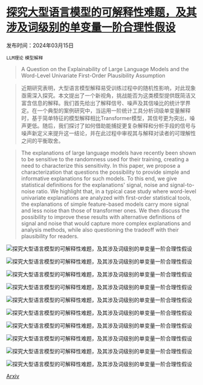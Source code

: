 # [探究大型语言模型的可解释性难题，及其涉及词级别的单变量一阶合理性假设](https://arxiv.org/abs/2403.10275)

发布时间：2024年03月15日

`LLM理论` `模型解释`

> A Question on the Explainability of Large Language Models and the Word-Level Univariate First-Order Plausibility Assumption

> 近期研究表明，大型语言模型解释易受训练过程中的随机性影响，对此现象亟需深入探究。本文提出了一个新视角，挑战能否为这类模型提供既简洁又富含信息的解释。我们首先给出了解释信号、噪声及其信噪比的统计学界定。在一个典型的案例研究中，当运用一阶统计工具分析词级单变量解释时，基于简单特征的模型解释相比Transformer模型，其信号更为突出，噪声更低。随后，我们探讨了如何借助能捕捉更复杂解释和分析手段的信号与噪声新定义来提升这一结论，并在此过程中审视其与解释对读者的可理解性之间的平衡取舍。

> The explanations of large language models have recently been shown to be sensitive to the randomness used for their training, creating a need to characterize this sensitivity. In this paper, we propose a characterization that questions the possibility to provide simple and informative explanations for such models. To this end, we give statistical definitions for the explanations' signal, noise and signal-to-noise ratio. We highlight that, in a typical case study where word-level univariate explanations are analyzed with first-order statistical tools, the explanations of simple feature-based models carry more signal and less noise than those of transformer ones. We then discuss the possibility to improve these results with alternative definitions of signal and noise that would capture more complex explanations and analysis methods, while also questioning the tradeoff with their plausibility for readers.

![探究大型语言模型的可解释性难题，及其涉及词级别的单变量一阶合理性假设](../../../paper_images/2403.10275/x1.png)

![探究大型语言模型的可解释性难题，及其涉及词级别的单变量一阶合理性假设](../../../paper_images/2403.10275/maps_tradaligned.png)

![探究大型语言模型的可解释性难题，及其涉及词级别的单变量一阶合理性假设](../../../paper_images/2403.10275/Boxplot_bert.png)

![探究大型语言模型的可解释性难题，及其涉及词级别的单变量一阶合理性假设](../../../paper_images/2403.10275/Boxplot_ling.png)

![探究大型语言模型的可解释性难题，及其涉及词级别的单变量一阶合理性假设](../../../paper_images/2403.10275/Signal_A_short.png)

![探究大型语言模型的可解释性难题，及其涉及词级别的单变量一阶合理性假设](../../../paper_images/2403.10275/SNR_A_short.png)

![探究大型语言模型的可解释性难题，及其涉及词级别的单变量一阶合理性假设](../../../paper_images/2403.10275/Signal_A_long.png)

![探究大型语言模型的可解释性难题，及其涉及词级别的单变量一阶合理性假设](../../../paper_images/2403.10275/SNR_A_long.png)

![探究大型语言模型的可解释性难题，及其涉及词级别的单变量一阶合理性假设](../../../paper_images/2403.10275/Signal_C_long.png)

![探究大型语言模型的可解释性难题，及其涉及词级别的单变量一阶合理性假设](../../../paper_images/2403.10275/SNR_C_long.png)

[Arxiv](https://arxiv.org/abs/2403.10275)